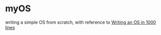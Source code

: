 # myOS

writing a simple OS from scratch, with reference to [Writing an OS in 1000 lines](https://operating-system-in-1000-lines.vercel.app/ja/welcome)
